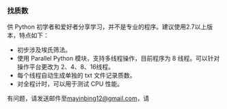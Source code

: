 ### 找质数
供 Python 初学者和爱好者分享学习，并不是专业的程序。建议使用2.7以上版本，特点如下：

* 初步涉及埃氏筛法。
* 使用 Parallel Python 模块，支持多线程操作，目前程序为 8 线程。可以针对操作平台更改为 2、4、8、16线程。
* 每个线程自动生成单独的 txt 文件记录质数。
* 对全程计时，可以用于测试 CPU 性能。

有问题，请发送邮件至[mayinbing12@gmail.com](mailto:mayinbing12@gmail.com)，请